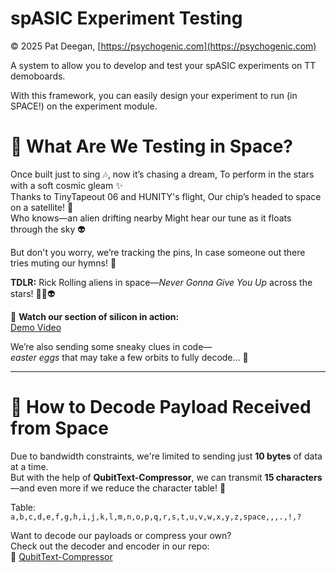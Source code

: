 # spASIC Experiment Testing

&copy; 2025 Pat Deegan, [https://psychogenic.com](https://psychogenic.com)

A system to allow you to develop and test your spASIC experiments on TT demoboards.

With this framework, you can easily design your experiment to run (in SPACE!) on the experiment module.


# 🎵 What Are We Testing in Space?

Once built just to sing 🎶, now it’s chasing a dream,  To perform in the stars with a soft cosmic gleam ✨  
Thanks to TinyTapeout 06 and HUNITY's flight,  Our chip’s headed to space on a satellite! 🚀  
Who knows—an alien drifting nearby  Might hear our tune as it floats through the sky 👽

But don't you worry, we’re tracking the pins,  In case someone out there tries muting our hymns! 🎼

**TDLR:** Rick Rolling aliens in space—*Never Gonna Give You Up* across the stars! 🚀🎶👽

🎥 **Watch our section of silicon in action:**  
[Demo Video](https://www.linkedin.com/feed/update/urn:li:activity:7288258716959752192)

We’re also sending some sneaky clues in code—  
*easter eggs* that may take a few orbits to fully decode... 👀

---

# 📡 How to Decode Payload Received from Space

Due to bandwidth constraints, we're limited to sending just **10 bytes** of data at a time.  
But with the help of **QubitText-Compressor**, we can transmit **15 characters**—and even more if we reduce the character table! 🚀

Table:
```a,b,c,d,e,f,g,h,i,j,k,l,m,n,o,p,q,r,s,t,u,v,w,x,y,z,space,,,.,!,?```

Want to decode our payloads or compress your own?  
Check out the decoder and encoder in our repo:  
🔗 [QubitText-Compressor](https://github.com/Qubitbytesltd/QubitText-Compressor)



